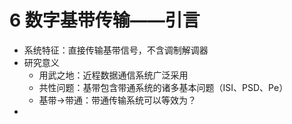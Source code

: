 # 6 数字基带传输——引言

- 系统特征：直接传输基带信号，不含调制解调器
- 研究意义
  - 用武之地：近程数据通信系统广泛采用
  - 共性问题：基带包含带通系统的诸多基本问题（ISI、PSD、Pe）
  - 基带→带通：带通传输系统可以等效为？
- 